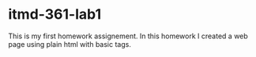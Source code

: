 # itmd-361-lab1
This is my first homework assignement. In this homework I created a web page using plain html with basic tags.
